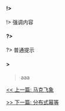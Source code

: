 #### !>

!> 强调内容

#### ?>

?> 普通提示

#### >

> aaa


[<< 上一篇: 马克飞象](3-其它/马克飞象.md)

[>> 下一篇: 分布式幂等](4-分布式/分布式幂等.md)
